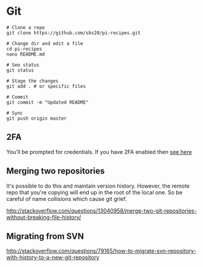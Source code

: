 # Git

```
# Clone a repo
git clone https://github.com/sbs20/pi-recipes.git

# Change dir and edit a file
cd pi-recipes
nano README.md

# See status
git status

# Stage the changes
git add . # or specific files

# Commit
git commit -m "Updated README"

# Sync
git push origin master
```
## 2FA
You'll be prompted for credentials. If you have 2FA enabled then
[see here](http://stackoverflow.com/a/40166682/1229065)

## Merging two repositories

It's possible to do this and maintain version history. However,
the remote repo that you're copying will end up in the root of
the local one. So be careful of name collisions which cause git
grief.

http://stackoverflow.com/questions/13040958/merge-two-git-repositories-without-breaking-file-history/

## Migrating from SVN
http://stackoverflow.com/questions/79165/how-to-migrate-svn-repository-with-history-to-a-new-git-repository
